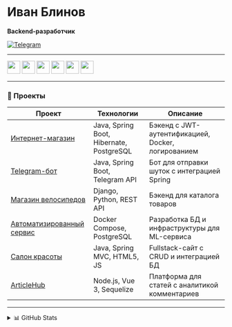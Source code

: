 # Иван Блинов 
**Backend-разработчик**  

[![Telegram](https://img.shields.io/badge/Telegram-@siamo1721-blue)](https://t.me/siamo1721)  


---

<div align="left">
  <img src="https://img.shields.io/badge/JavaScript-F7DF1E?logo=javascript&logoColor=black" height="30"/>
  <img src="https://img.shields.io/badge/TypeScript-3178C6?logo=typescript&logoColor=white" height="30"/>
  <img src="https://img.shields.io/badge/NestJS-E0234E?logo=nestjs&logoColor=white" height="30"/>
  <img src="https://img.shields.io/badge/Vue.js-4FC08D?logo=vuedotjs&logoColor=white" height="30"/>
  <img src="https://img.shields.io/badge/Java-ED8B00?logo=java&logoColor=white" height="30"/>
  <img src="https://img.shields.io/badge/Spring-6DB33F?logo=spring&logoColor=white" height="30"/>
</div>

---

### 🚀 Проекты  

| Проект | Технологии | Описание |  
|--------|------------|----------|  
| [Интернет-магазин](https://github.com/siamo1721/shop_kurs) | Java, Spring Boot, Hibernate, PostgreSQL | Бэкенд с JWT-аутентификацией, Docker, логированием |  
| [Telegram-бот](https://github.com/siamo1721/telegram_bot_spring) | Java, Spring Boot, Telegram API | Бот для отправки шуток с интеграцией Spring |  
| [Магазин велосипедов](https://github.com/siamo1721/bike_catalog) | Django, Python, REST API | Бэкенд для каталога товаров |  
| [Автоматизированный сервис](https://github.com/Project-BIT-76/NeuroRetrainService/tree/siamocsgo) | Docker Compose, PostgreSQL | Разработка БД и инфраструктуры для ML-сервиса |  
| [Салон красоты](https://github.com/siamo1721/Kurs_salon) | Java, Spring MVC, HTML5, JS | Fullstack-сайт с CRUD и интеграцией БД |  
| [ArticleHub](https://github.com/siamo1721/ArticleHub) | Node.js, Vue 3, Sequelize | Платформа для статей с аналитикой комментариев |  

---

<details>
<summary>📊 GitHub Stats</summary>
  
![GitHub Stats](https://github-readme-stats.vercel.app/api?username=siamo1721&show_icons=true&theme=radical)  
![Top Langs](https://github-readme-stats.vercel.app/api/top-langs/?username=siamo1721&layout=compact)

</details>



